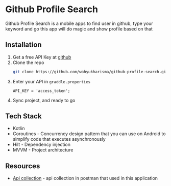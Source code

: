 # Github Profile Search

Github Profile Search is a mobile apps to find user in github, type your keyword and go this app will do magic and show profile based on that

## Installation

1. Get a free API Key at [github](https://github.com/settings/tokens)
2. Clone the repo
   ```sh
   git clone https://github.com/wahyukharisma/github-profile-search.git
   ```
3. Enter your API in `graddle.properties`
   ```JS
   API_KEY = 'access_token';
   ```
4. Sync project, and ready to go

## Tech Stack
- Kotlin
- Coroutines - Concurrency design pattern that you can use on Android to simplify code that executes asynchronously
- Hilt - Dependency injection
- MVVM - Project architecture

## Resources
- [Api collection](https://www.getpostman.com/collections/49e90d7cf10e0eb6247f) - api collection in postman that used in this application

